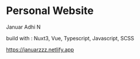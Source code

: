 # Personal Website
Januar Adhi N

build with : Nuxt3, Vue, Typescript, Javascript, SCSS

https://januarzzz.netlify.app